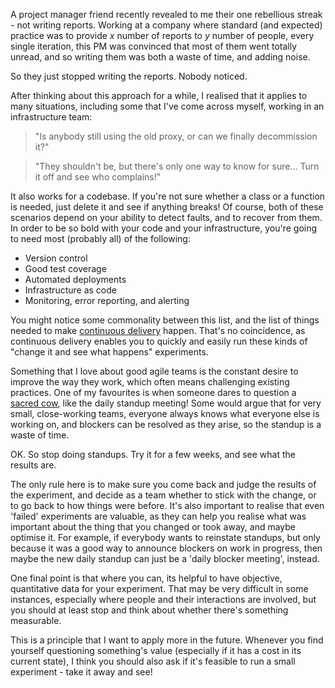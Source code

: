 A project manager friend recently revealed to me their one rebellious streak - not writing reports. Working at a company where standard (and expected) practice was to provide *x* number of reports to *y* number of people, every single iteration, this PM was convinced that most of them went totally unread, and so writing them was both a waste of time, and adding noise.

So they just stopped writing the reports. Nobody noticed.

[//]: # (fold)

After thinking about this approach for a while, I realised that it applies to many situations, including some that I've come across  myself, working in an infrastructure team:

> "Is anybody still using the old proxy, or can we finally decommission it?"

> "They shouldn't be, but there's only one way to know for sure... Turn it off and see who complains!"

It also works for a codebase. If you're not sure whether a class or a function is needed, just delete it and see if anything breaks! Of course, both of these scenarios depend on your ability to detect faults, and to recover from them. In order to be so bold with your code and your infrastructure, you're going to need most (probably all) of the following:

* Version control
* Good test coverage
* Automated deployments
* Infrastructure as code
* Monitoring, error reporting, and alerting

You might notice some commonality between this list, and the list of things needed to make [continuous delivery](/post/hooray-for-cd) happen. That's no coincidence, as continuous delivery enables you to quickly and easily run these kinds of "change it and see what happens" experiments.

Something that I love about good agile teams is the constant desire to improve the way they work, which often means challenging existing practices. One of my favourites is when someone dares to question a [sacred cow](https://en.wiktionary.org/wiki/sacred_cow), like the daily standup meeting! Some would argue that for very small, close-working teams, everyone always knows what everyone else is working on, and blockers can be resolved as they arise, so the standup is a waste of time.

OK. So stop doing standups. Try it for a few weeks, and see what the results are.

The only rule here is to make sure you come back and judge the results of the experiment, and decide as a team whether to stick with the change, or to go back to how things were before. It's also important to realise that even 'failed' experiments are valuable, as they can help you realise what was important about the thing that you changed or took away, and maybe optimise it. For example, if everybody wants to reinstate standups, but only because it was a good way to announce blockers on work in progress, then maybe the new daily standup can just be a 'daily blocker meeting', instead.

One final point is that where you can, its helpful to have objective, quantitative data for your experiment. That may be very difficult in some instances, especially where people and their interactions are involved, but you should at least stop and think about whether there's something measurable.

This is a principle that I want to apply more in the future. Whenever you find yourself questioning something's value (especially if it has a cost in its current state), I think you should also ask if it's feasible to run a small experiment - take it away and see!
